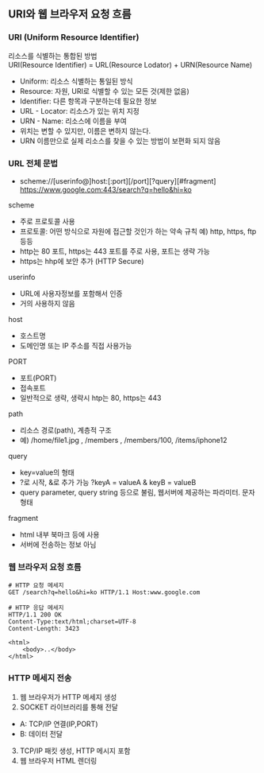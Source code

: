 

## URI와 웹 브라우저 요청 흐름

### URI (Uniform Resource Identifier)
리소스를 식별하는 통합된 방법   
URI(Resource Identifier) = URL(Resource Lodator) + URN(Resource Name)

- Uniform: 리소스 식별하는 통일된 방식
- Resource: 자원, URI로 식별할 수 있는 모든 것(제한 없음)
- Identifier: 다른 항목과 구분하는데 필요한 정보   
- URL - Locator: 리소스가 있는 위치 지정
- URN - Name: 리소스에 이름을 부여
- 위치는 변할 수 있지만, 이름은 변하지 않는다.
- URN 이름만으로 실제 리소스를 찾을 수 있는 방법이 보편화 되지 않음

### URL 전체 문법
- scheme://[userinfo@]host:[:port][/port][?query][#fragment]   
   https://www.google.com:443/search?q=hello&hi=ko

scheme
- 주로 프로토콜 사용
- 프로토콜: 어떤 방식으로 자원에 접근할 것인가 하는 약속 규칙 예) http, https, ftp 등등
- http는 80 포트, https는 443 포트를 주로 사용, 포트는 생략 가능
- https는 hhp에 보안 추가 (HTTP Secure)
  
userinfo
- URL에 사용자정보를 포함해서 인증
- 거의 사용하지 않음

host
- 호스트명
- 도메인명 또는 IP 주소를 직접 사용가능

PORT
- 포트(PORT)
- 접속포트
- 일반적으로 생략, 생략시 htp는 80, https는 443

path
- 리소스 경로(path), 계층적 구조
- 예) /home/file1.jpg , /members , /members/100, /items/iphone12

query
- key=value의 형태
- ?로 시작, &로 추가 가능 ?keyA = valueA & keyB = valueB
- query parameter, query string 등으로 불림, 웹서버에 제공하는 파라미터. 문자 형태

fragment
- html 내부 북마크 등에 사용
- 서버에 전송하는 정보 아님

### 웹 브라우저 요청 흐름
```
# HTTP 요청 메세지 
GET /search?q=hello&hi=ko HTTP/1.1 Host:www.google.com

# HTTP 응답 메세지 
HTTP/1.1 200 OK
Content-Type:text/html;charset=UTF-8
Content-Length: 3423

<html>
    <body>..</body>
</html>
```
### HTTP 메세지 전송
1. 웹 브라우저가 HTTP 메세지 생성
2. SOCKET 라이브러리를 통해 전달 
 - A: TCP/IP 연결(IP,PORT)
 - B: 데이터 전달
3. TCP/IP 패킷 생성, HTTP 메시지 포함
4. 웹 브라우저 HTML 렌더링
